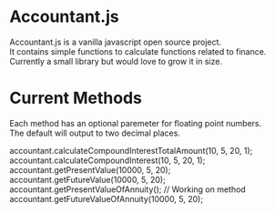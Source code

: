 # Accountant.js
Accountant.js is a vanilla javascript open source project.<br />
It contains simple functions to calculate functions related to finance.<br />
Currently a small library but would love to grow it in size.<br />

# Current Methods
Each method has an optional paremeter for floating point numbers. <br />The default will output to two decimal places.

accountant.calculateCompoundInterestTotalAmount(10, 5, 20, 1);
accountant.calculateCompoundInterest(10, 5, 20, 1);
accountant.getPresentValue(10000, 5, 20);
accountant.getFutureValue(10000, 5, 20);
accountant.getPresentValueOfAnnuity(); // Working on method
accountant.getFutureValueOfAnnuity(10000, 5, 20);
